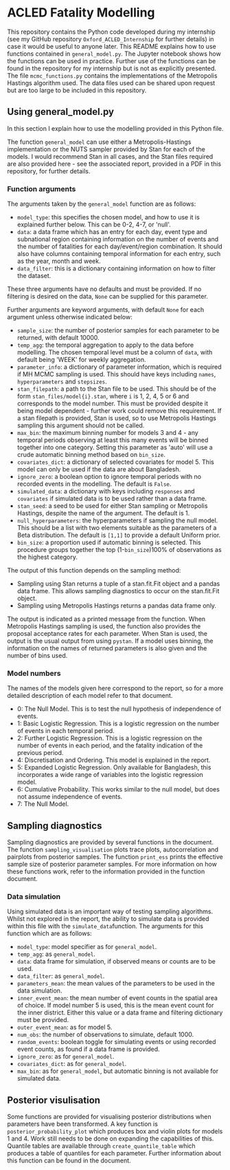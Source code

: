 # ACLED Fatality Modelling

This repository contains the Python code developed during my internship (see my GitHub repository `Oxford_ACLED_Internship` for further details) in case it would be useful to anyone later. This README explains how to use functions contained in `general_model.py`. The Jupyter notebook shows how the functions can be used in practice. Further use of the functions can be found in the repository for my internship but is not as explicitly presented. The file `mcmc_functions.py` contains the implementations of the Metropolis Hastings algorithm used. The data files used can be shared upon request but are too large to be included in this repository.

## Using general_model.py

In this section I explain how to use the modelling provided in this Python file.

The function `general_model` can use either a Metropolis-Hastings implementation or the NUTS sampler provided by Stan for each of the models. I would recommend Stan in all cases, and the Stan files required are also provided here - see the associated report, provided in a PDF in this repository, for further details.

### Function arguments

The arguments taken by the `general_model` function are as follows:
- `model_type`: this specifies the chosen model, and how to use it is explained further below. This can be 0-2, 4-7, or 'null'.
- `data`: a data frame which has an entry for each day, event type and subnational region containing information on the number of events and the number of fatalities for each day/event/region combination. It should also have columns containing temporal information for each entry, such as the year, month and week.
- `data_filter`: this is a dictionary containing information on how to filter the dataset.

These three arguments have no defaults and must be provided. If no filtering is desired on the data, `None` can be supplied for this parameter. 

Further arguments are keyword arguments, with default `None` for each argument unless otherwise indicated below:
- `sample_size`: the number of posterior samples for each parameter to be returned, with default 10000.
- `temp_agg`: the temporal aggregation to apply to the data before modelling. The chosen temporal level must be a column of `data`, with default being 'WEEK' for weekly aggregation.
- `parameter_info`: a dictionary of parameter information, which is required if MH MCMC sampling is used. This should have keys including `names`, `hyperparameters` and `stepsizes`. 
- `stan_filepath`: a path to the Stan file to be used. This should be of the form `stan_files/model{i}.stan`, where `i` is 1, 2, 4, 5 or 6 and corresponds to the model number. This must be provided despite it being model dependent - further work could remove this requirement. If a stan filepath is provided, Stan is used, so to use Metropolis Hastings sampling this argument should not be called.
- `max_bin`: the maximum binning number for models 3 and 4 - any temporal periods observing at least this many events will be binned together into one category. Setting this parameter as 'auto' will use a crude automatic binning method based on `bin_size`.
- `covariates_dict`: a dictionary of selected covariates for model 5. This model can only be used if the data are about Bangladesh.
- `ignore_zero`: a boolean option to ignore temporal periods with no recorded events in the modelling. The default is `False`.
- `simulated_data`: a dictionary with keys including `responses` and `covariates` if simulated data is to be used rather than a data frame.
- `stan_seed`: a seed to be used for either Stan sampling or Metropolis Hastings, despite the name of the argument. The default is 1.
- `null_hyperparameters`: the hyperparameters if sampling the null model. This should be a list with two elements suitable as the parameters of a Beta distribution. The default is `[1,1]` to provide a default Uniform prior.
- `bin_size`: a proportion used if automatic binning is selected. This procedure groups together the top (1-`bin_size`)100% of observations as the highest category.

The output of this function depends on the sampling method:
- Sampling using Stan returns a tuple of a stan.fit.Fit object and a pandas data frame. This allows sampling diagnostics to occur on the stan.fit.Fit object.
- Sampling using Metropolis Hastings returns a pandas data frame only.

The output is indicated as a printed message from the function. When Metropolis Hastings sampling is used, the function also provides the proposal acceptance rates for each parameter. When Stan is used, the output is the usual output from using `pystan`. If a model uses binning, the information on the names of returned parameters is also given and the number of bins used.

### Model numbers

The names of the models given here correspond to the report, so for a more detailed description of each model refer to that document.

- 0: The Null Model. This is to test the null hypothesis of independence of events.
- 1: Basic Logistic Regression. This is a logistic regression on the number of events in each temporal period.
- 2: Further Logistic Regression. This is a logistic regression on the number of events in each period, and the fatality indication of the previous period.
- 4: Discretisation and Ordering. This model is explained in the report.
- 5: Expanded Logistic Regression. Only available for Bangladesh, this incorporates a wide range of variables into the logistic regression model.
- 6: Cumulative Probability. This works similar to the null model, but does not assume independence of events.
- 7: The Null Model.

## Sampling diagnostics

Sampling diagnostics are provided by several functions in the document. The function `sampling_visualisation` plots trace plots, autocorrelation and pairplots from posterior samples. The function `print_ess` prints the effective sample size of posterior parameter samples. For more information on how these functions work, refer to the information provided in the function document.

### Data simulation

Using simulated data is an important way of testing sampling algorithms. Whilst not explored in the report, the ability to simulate data is provided within this file with the `simulate_data`function. The arguments for this function which are as follows:

- `model_type`: model specifier as for `general_model`.
- `temp_agg`: as `general_model`.
- `data`: data frame for simulation, if observed means or counts are to be used.
- `data_filter`: as `general_model`.
- `parameters_mean`: the mean values of the parameters to be used in the data simulation.
- `inner_event_mean`: the mean number of event counts in the spatial area of choice. If model number 5 is used, this is the mean event count for the inner district. Either this value or a data frame and filtering dictionary must be provided.
- `outer_event_mean`: as for model 5.
- `num_obs`: the number of observations to simulate, default 1000.
- `random_events`: boolean toggle for simulating events or using recorded event counts, as found if a data frame is provided.
- `ignore_zero`: as for `general_model`.
- `covariates_dict`: as for `general_model`.
- `max_bin`: as for `general_model`, but automatic binning is not available for simulated data.

## Posterior visulisation

Some functions are provided for visualising posterior distributions when parameters have been transformed. A key function is `posterior_probability_plot` which produces box and violin plots for models 1 and 4. Work still needs to be done on expanding the capabilities of this. Quantile tables are available through `create_quantile_table` which produces a table of quantiles for each parameter. Further information about this function can be found in the document.
